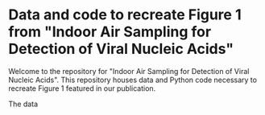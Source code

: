 # Data and code to recreate Figure 1 from "Indoor Air Sampling for Detection of Viral Nucleic Acids"

Welcome to the repository for "Indoor Air Sampling for Detection of Viral Nucleic Acids". This repository houses data and Python code necessary to recreate Figure 1 featured in our publication.

The data 